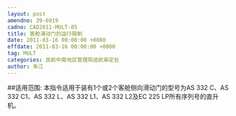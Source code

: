```yaml
---
layout: post
amendno: 39-6919
cadno: CAD2011-MULT-05
title: 客舱滑动门的运行限制
date: 2011-03-16 00:00:00 +0800
effdate: 2011-03-16 00:00:00 +0800
tag: MULT
categories: 民航中南地区管理局适航审定处
author: 朱江
---
```


##适用范围:
本指令适用于装有1个或2个客舱侧向滑动门的型号为AS 332 C、AS 332 C1、AS 332 L、AS 332 L1、AS 332 L2及EC 225 LP所有序列号的直升机。

